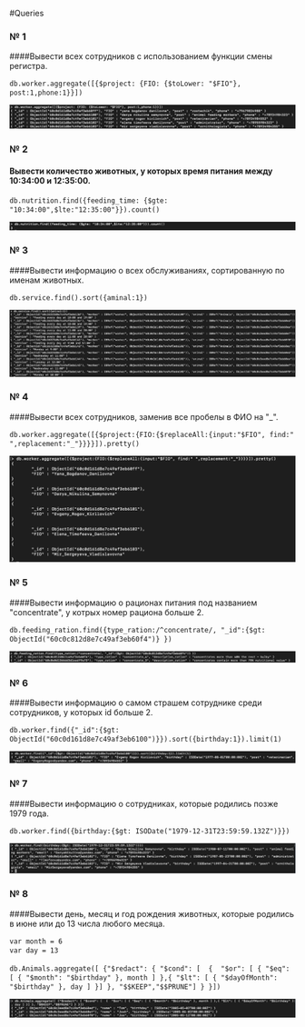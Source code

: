 #Queries

### № 1 
####Вывести всех сотрудников с использованием функции смены регистра.
```
db.worker.aggregate([{$project: {FIO: {$toLower: "$FIO"}, post:1,phone:1}}])
```
![](1.png)
### № 2
#### Вывести количество животных, у которых время питания между 10:34:00 и 12:35:00.
```
db.nutrition.find({feeding_time: {$gte: "10:34:00",$lte:"12:35:00"}}).count()
```
![](2.png)
### № 3
####Вывести информацию о всех обслуживаниях, сортированную по именам животных.
```
db.service.find().sort({aminal:1})
```
![](3.png)
### № 4
####Вывести всех сотрудников, заменив все пробелы в ФИО на "_".
```
db.worker.aggregate([{$project:{FIO:{$replaceAll:{input:"$FIO", find:" ",replacement:"_"}}}}]).pretty()
```
![](4.png)
### № 5
####Вывести информацию о рационах питания под названием "concentrate", у котрых номер рациона больше 2.
```
db.feeding_ration.find({type_ration:/^concentrate/, "_id":{$gt: ObjectId("60c0c812d8e7c49af3eb60f4")} })
```
![](5.png)
### № 6
####Вывести информацию о самом страшем сотруднике среди сотрудников, у которых id больше 2.
```
db.worker.find({"_id":{$gt: ObjectId("60c0d161d8e7c49af3eb6100")}}).sort({birthday:1}).limit(1)
```
![](6.png)
### № 7
####Вывести информацию о сотрудниках, которые родились позже 1979 года.
```
db.worker.find({birthday:{$gt: ISODate("1979-12-31T23:59:59.132Z")}})
```
![](7.png)
### № 8
####Вывести день, месяц и год рождения животных, которые родились в июне или до 13 числа любого месяца.
```
var month = 6
var day = 13

db.Animals.aggregate([ {"$redact": { "$cond": [  {  "$or": [ { "$eq": [ { "$month": "$birthday" }, month ] },{ "$lt": [ { "$dayOfMonth": "$birthday" }, day ] }] }, "$$KEEP","$$PRUNE"] } }])
```
![](8.png)